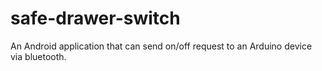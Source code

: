 # safe-drawer-switch
An Android application that can send on/off request to an Arduino device via bluetooth.
